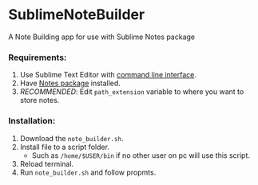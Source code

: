 # SublimeNoteBuilder
A Note Building app for use with Sublime Notes package

### Requirements:
1. Use Sublime Text Editor with [command line interface](https://www.sublimetext.com/docs/command_line.html).
2. Have [Notes package](https://github.com/tbh1/sublime-notes) installed.
3. *RECOMMENDED*: Edit `path_extension` variable to where you want to store notes.

### Installation:
1. Download the `note_builder.sh`.
2. Install file to a script folder.
	- Such as `/home/$USER/bin` if no other user on pc will use this script.
3. Reload terminal.
4. Run `note_builder.sh` and follow propmts.
